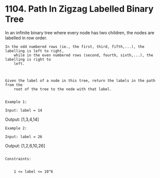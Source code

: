 # 1104. Path In Zigzag Labelled Binary Tree

In an infinite binary tree where every node has two children, the nodes are labelled in row
        order.

    In the odd numbered rows (ie., the first, third, fifth,...), the labelling is left to right,
        while in the even numbered rows (second, fourth, sixth,...), the labelling is right to
        left.

    

    Given the label of a node in this tree, return the labels in the path from the
        root of the tree to the node with that label.

     
    Example 1:

    Input: label = 14
Output: [1,3,4,14]

    Example 2:

    Input: label = 26
Output: [1,2,6,10,26]

     
    Constraints:

    
        1 <= label <= 10^6